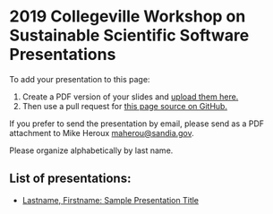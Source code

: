 # 2019 Collegeville Workshop on Sustainable Scientific Software Presentations

To add your presentation to this page:
1. Create a PDF version of your slides and [upload them here.](https://github.com/Collegeville/CW3S19/upload/master/WorkshopResources/Presentations)
1. Then use a pull request for [this page source on GitHub.](https://github.com/Collegeville/CW3S19/edit/master/WorkshopResources/Presentations/PresentationList.md)

If you prefer to send the presentation by email, please send as a PDF attachment to Mike Heroux <maherou@sandia.gov>.

Please organize alphabetically by last name.

## List of presentations:
- [Lastname, Firstname: Sample Presentation Title](HerouxMichaelSamplePresentation.pdf)
